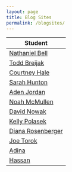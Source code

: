 ```yaml
---
layout: page
title: Blog Sites
permalink: /blogsites/
---
```


| Student |
| -------------------------------------------------------------------------------- |
| [Nathaniel Bell](http://nattybee.github.io) |
| [Todd Breijak](http://tbreijak.github.io) |
| [Courtney Hale](http://courtneyhale.github.io) |
| [Sarah Hunton](http://sjhunton.github.io) |
| [Aden Jordan](http://adenj86.github.io) |
| [Noah McMullen](http://noahmcmlln.github.io) |
| [David Nowak](http://davidlnowak.github.io) |
| [Kelly Polasek](http://kellypolasek.github.io) |
| [Diana Rosenberger](http://dianarosenberger.github.io) |
| [Joe Torok](http://joetorok.github.io) |
| [Adina](http://ninjadina.github.io) |
| [Hassan](http://hassana85.github.io) |
